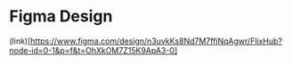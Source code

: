 # Figma Design
(link)[https://www.figma.com/design/n3uvkKs8Nd7M7ffjNqAgwr/FlixHub?node-id=0-1&p=f&t=OhXkOM7Z15K9ApA3-0]
